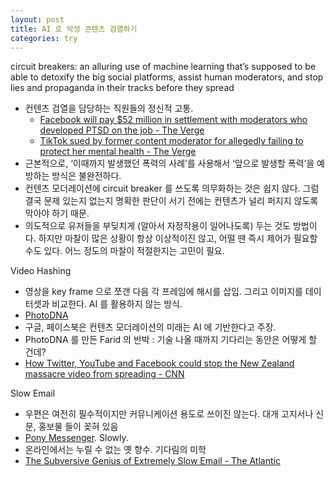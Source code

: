 ```yaml
---
layout: post
title: AI 로 악성 콘텐츠 검열하기
categories: try
---
```


circuit breakers:
an alluring use of machine learning that’s supposed to be able to detoxify the big social platforms, assist human moderators, and stop lies and propaganda in their tracks before they spread

* 컨텐츠 검열을 담당하는 직원들의 정신적 고통. 
  * [Facebook will pay $52 million in settlement with moderators who developed PTSD on the job - The Verge](https://www.theverge.com/2020/5/12/21255870/facebook-content-moderator-settlement-scola-ptsd-mental-health)
  * [TikTok sued by former content moderator for allegedly failing to protect her mental health  - The Verge](https://www.theverge.com/2021/12/24/22852817/tiktok-content-moderation-lawsuit-candie-frazier)
* 근본적으로, ‘이때까지 발생했던 폭력의 사례’를 사용해서 ‘앞으로 발생할 폭력’을 예방하는 방식은 불완전하다.
* 컨텐츠 모더레이션에 circuit breaker 를 쓰도록 의무화하는 것은 쉽지 않다. 그럼 결국 문제 있는지 없는지 명확한 판단이 서기 전에는 컨텐츠가 널리 퍼지지 않도록 막아야 하기 때문.
* 의도적으로 유저들을 부딪치게 (알아서 자정작용이 일어나도록) 두는 것도 방법이다. 하지만 마찰이 많은 상황이 항상 이상적이진 않고, 어떨 땐 즉시 제어가 필요할 수도 있다. 어느 정도의 마찰이 적절한지는 고민이 필요.

Video Hashing 
* 영상을 key frame 으로 쪼갠 다음 각 프레임에 해시를 삽입. 그리고 이미지를 데이터셋과 비교한다. AI 를 활용하지 않는 방식.
* [PhotoDNA](https://www.microsoft.com/en-us/photodna)
* 구글, 페이스북은 컨텐츠 모더레이션의 미래는 AI 에 기반한다고 주장. 
* PhotoDNA 를 만든 Farid 의 반박 : 기술 나올 때까지 기다리는 동안은 어떻게 할 건데? 
* [How Twitter, YouTube and Facebook could stop the New Zealand massacre video from spreading - CNN](https://edition.cnn.com/2019/03/15/tech/new-zealand-video-viral-social-media/index.html)

Slow Email
* 우편은 여전히 필수적이지만 커뮤니케이션 용도로 쓰이진 않는다. 대개 고지서나 신문, 홍보물 들이 꽂혀 있음
* [Pony Messenger](https://www.ponymessenger.com/). Slowly.
* 온라인에서는 누릴 수 없는 옛 향수. 기다림의 미학
* [The Subversive Genius of Extremely Slow Email - The Atlantic](https://www.theatlantic.com/technology/archive/2022/01/slow-internet-email/621232/)
